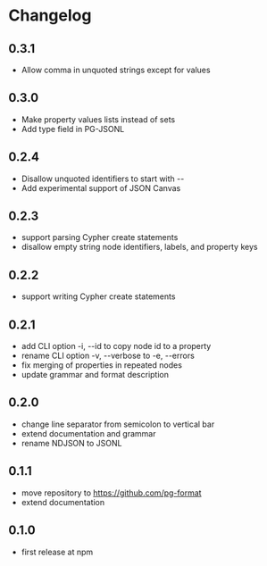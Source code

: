 # Changelog

## 0.3.1

- Allow comma in unquoted strings except for values

## 0.3.0

- Make property values lists instead of sets
- Add type field in PG-JSONL

## 0.2.4

- Disallow unquoted identifiers to start with --
- Add experimental support of JSON Canvas

## 0.2.3

- support parsing Cypher create statements
- disallow empty string node identifiers, labels, and property keys

## 0.2.2

- support writing Cypher create statements

## 0.2.1

- add CLI option -i, --id to copy node id to a property
- rename CLI option -v, --verbose to -e, --errors
- fix merging of properties in repeated nodes
- update grammar and format description

## 0.2.0

- change line separator from semicolon to vertical bar
- extend documentation and grammar
- rename NDJSON to JSONL

## 0.1.1

- move repository to <https://github.com/pg-format>
- extend documentation

## 0.1.0

- first release at npm

